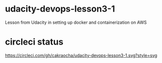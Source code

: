 # udacity-devops-lesson3-1
Lesson from Udacity in setting up docker and containerization on AWS

# circleci status
https://circleci.com/gh/cakraocha/udacity-devops-lesson3-1.svg?style=svg
